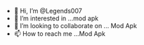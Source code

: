 - 👋 Hi, I’m @Legends007
- 👀 I’m interested in ...mod apk
- 💞️ I’m looking to collaborate on ... Mod Apk
- 📫 How to reach me ...Mod Apk

<!---
Legends007/Legends007 is a ✨ special ✨ repository because its `README.md` (this file) appears on your GitHub profile.
You can click the Preview link to take a look at your changes.
--->
